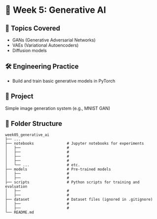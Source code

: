 # 🎨 Week 5: Generative AI

## 🧠 Topics Covered
- GANs (Generative Adversarial Networks)
- VAEs (Variational Autoencoders)
- Diffusion models

## 🛠️ Engineering Practice
- Build and train basic generative models in PyTorch

## 📌 Project
Simple image generation system (e.g., MNIST GAN)

## 📂 Folder Structure

    week05_generative_ai
    ├── ... 
    ├── notebooks               # Jupyter notebooks for experiments
    │   ├──                     # 
    │   ├──                     # 
    │   ├──                     # 
    │   ├──                     # 
    │   └── ...                 # etc.
    ├── models                  # Pre-trained models
    │   ├──                     # 
    │   ├──                     #    
    ├── scripts                 # Python scripts for training and evaluation
    │   ├──                     # 
    │   ├──                     #    
    ├── dataset                 # Dataset files (ignored in .gitignore)
    │   ├──                     # 
    │   ├──                     # 
    └── README.md